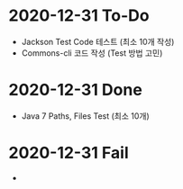 # 2020-12-31 To-Do
- Jackson Test Code 테스트 (최소 10개 작성)
- Commons-cli 코드 작성 (Test 방법 고민) 

# 2020-12-31 Done
- Java 7 Paths, Files Test (최소 10개) 

# 2020-12-31 Fail
- 